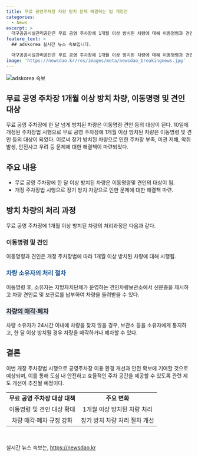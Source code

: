 ```yaml
---
title: 무료 공영주차장 차량 방치 문제 해결하는 법 개정안
categories:
  - News
excerpt: >
  대구공공시설관리공단은 무료 공영 주차장에 1개월 이상 방치된 차량에 대해 이동명령과 견인을 진행할 예정이라고 밝혔습니다. 이에 따라 국토교통부는 개정 주차장법 시행으로 공영주차장 이용 환경을 개선하고, 안전을 확보할 것으로 기대되며, 관련 제도 개선을 추진하고 있다고 전했습니다. 이에 따라 장기 방치된 차량은 소유자가 일정 기간 내에 처리하지 않을 경우 매각 또는 폐차될 수 있다고 밝혔습니다.
feature_text: >
  ## adskorea 실시간 뉴스 속보입니다.

  대구공공시설관리공단은 무료 공영 주차장에 1개월 이상 방치된 차량에 대해 이동명령과 견인을 진행할 예정이라고 밝혔습니다. 이에 따라 국토교통부는 개정 주차장법 시행으로 공영주차장 이용 환경을 개선하고, 안전을 확보할 것으로 기대되며, 관련 제도 개선을 추진하고 있다고 전했습니다. 이에 따라 장기 방치된 차량은 소유자가 일정 기간 내에 처리하지 않을 경우 매각 또는 폐차될 수 있다고 밝혔습니다.
image: 'https://newsdao.kr/res/images/meta/newsdao_breakingnews.jpg'
---
```


<p><img src="https://newsdao.kr/res/images/meta/newsdao_breakingnews.jpg" alt="adskorea 속보" /></p>

<h2 data-ke-size="size26">무료 공영 주차장 1개월 이상 방치 차량, 이동명령 및 견인 대상</h2>

<p data-ke-size="size16">무료 공영 주차장에 한 달 넘게 방치된 차량은 이동명령·견인 등의 대상이 된다. 10일에 개정된 주차장법 시행으로 무료 공영 주차장에 1개월 이상 방치된 차량은 이동명령 및 견인 등의 대상이 되었다. 이로써 장기 방치된 차량으로 인한 주차장 부족, 미관 저해, 악취 발생, 안전사고 우려 등 문제에 대한 해결책이 마련되었다.</p>

<h2 data-ke-size="size24">주요 내용</h2>

<ul>
  <li>무료 공영 주차장에 한 달 이상 방치된 차량은 이동명령및 견인의 대상이 됨.</li>
  <li>개정 주차장법 시행으로 장기 방치 차량으로 인한 문제에 대한 해결책 마련.</li>
</ul>

<h2 data-ke-size="size24">방치 차량의 처리 과정</h2>

<p data-ke-size="size16">무료 공영 주차장에 1개월 이상 방치된 차량의 처리과정은 다음과 같다.</p>

<h3 data-ke-size="size22">이동명령 및 견인</h3>

<p data-ke-size="size16">이동명령과 견인은 개정 주차장법에 따라 1개월 이상 방치된 차량에 대해 시행됨.</p>

<h3 data-ke-size="size22"><span style="color: #1a5490;">차량 소유자의 처리 절차</span></h3>

<p data-ke-size="size16">이동명령 후, 소유자는 지방자치단체가 운영하는 견인차량보관소에서 신분증을 제시하고 차량 견인료 및 보관료를 납부하여 차량을 돌려받을 수 있다.</p>

<h3 data-ke-size="size22"><span style="background-color: #21538527;">차량의 매각·폐차</span></h3>

<p data-ke-size="size16">차량 소유자가 24시간 이내에 차량을 찾지 않을 경우, 보관소 등을 소유자에게 통지하고, 한 달 이상 방치될 경우 차량을 매각하거나 폐차할 수 있다.</p>

<h2 data-ke-size="size24">결론</h2>

<p data-ke-size="size16">이번 개정 주차장법 시행으로 공영주차장 이용 환경 개선과 안전 확보에 기여할 것으로 예상되며, 이를 통해 도심 내 안전하고 효율적인 주차 공간을 제공할 수 있도록 관련 제도 개선이 추진될 예정이다.</p>

<table>
  <tr>
    <td style="text-align: center; height: 17px;"><b>무료 공영 주차장 대상 대책</b></td>
    <td style="text-align: center; height: 17px;"><b>주요 변화</b></td>
  </tr>
  <tr>
    <td style="text-align: center; height: 17px;">이동명령 및 견인 대상 확대</td>
    <td style="text-align: center; height: 17px;">1개월 이상 방치된 차량 처리</td>
  </tr>
  <tr>
    <td style="text-align: center; height: 17px;">차량 매각·폐차 규정 강화</td>
    <td style="text-align: center; height: 17px;">장기 방치 차량 처리 절차 개선</td>
  </tr>
</table>

<p data-ke-size="size16">&nbsp;</p>
실시간 뉴스 속보는, <a href="https://newsdao.kr" rel="dofollow">https://newsdao.kr</a>



